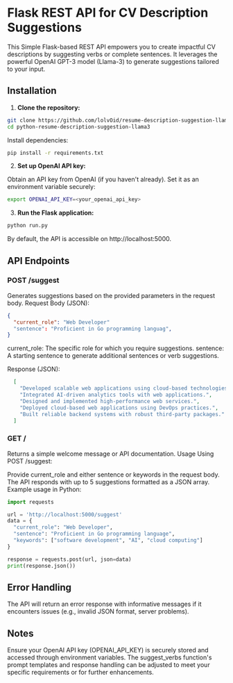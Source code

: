 # Flask REST API for CV Description Suggestions

This Simple Flask-based REST API empowers you to create impactful CV descriptions by suggesting verbs or complete sentences. It leverages the powerful OpenAI GPT-3 model (Llama-3) to generate suggestions tailored to your input.

## Installation

1. **Clone the repository:**

```bash
git clone https://github.com/lolvOid/resume-description-suggestion-llama3
cd python-resume-description-suggestion-llama3
```
Install dependencies:
```bash
pip install -r requirements.txt
```

2. **Set up OpenAI API key:**

Obtain an API key from OpenAI (if you haven't already).
Set it as an environment variable securely:
```bash
export OPENAI_API_KEY=<your_openai_api_key>
```

3. **Run the Flask application:**

```bash
python run.py
```

By default, the API is accessible on http://localhost:5000.

## API Endpoints
### POST /suggest

Generates suggestions based on the provided parameters in the request body.
Request Body (JSON):

```JSON
{
  "current_role": "Web Developer"
  "sentence": "Proficient in Go programming languag",
}
```

current_role: The specific role for which you require suggestions.
sentence: A starting sentence to generate additional sentences or verb suggestions.

Response (JSON):

```JSON
  [
    "Developed scalable web applications using cloud-based technologies.",
    "Integrated AI-driven analytics tools with web applications.",
    "Designed and implemented high-performance web services.",
    "Deployed cloud-based web applications using DevOps practices.",
    "Built reliable backend systems with robust third-party packages."
  ]
```

### GET /

Returns a simple welcome message or API documentation.
Usage
Using POST /suggest:

Provide current_role and either sentence or keywords in the request body.
The API responds with up to 5 suggestions formatted as a JSON array.
Example usage in Python:

```Python
import requests

url = 'http://localhost:5000/suggest'
data = {
  "current_role": "Web Developer",
  "sentence": "Proficient in Go programming language",
  "keywords": ["software development", "AI", "cloud computing"]
}

response = requests.post(url, json=data)
print(response.json())
```

## Error Handling
The API will return an error response with informative messages if it encounters issues (e.g., invalid JSON format, server problems).

## Notes
Ensure your OpenAI API key (OPENAI_API_KEY) is securely stored and accessed through environment variables.
The suggest_verbs function's prompt templates and response handling can be adjusted to meet your specific requirements or for further enhancements.
